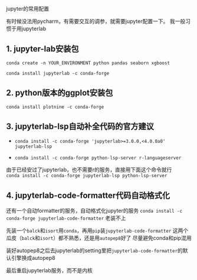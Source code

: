 




jupyter的常用配置

有时候没法用pycharm，有需要交互的调参，就需要jupyter配置一下。
我一般习惯于用jupyterlab

## 1. jupyter-lab安装包
`conda create -n YOUR_ENVIRONMENT python pandas seaborn xgboost`

`conda install jupyterlab -c conda-forge`

## 2. python版本的ggplot安装包
`conda install plotnine -c conda-forge`

## 3. jupyterlab-lsp自动补全代码的官方建议
- `conda install -c conda-forge 'jupyterlab>=3.0.0,<4.0.0a0' jupyterlab-lsp`

- `conda install -c conda-forge python-lsp-server r-languageserver`

由于已经安过了jupyterlab，也不需要r的服务，直接用下面这个命令就行\
`conda install -c conda-forge jupyterlab-lsp python-lsp-server`
## 4. jupyterlab-code-formatter代码自动格式化
还有一个自动formatter的服务，自动格式化jupyter的服务
`conda install -c conda-forge jupyterlab-code-formatter`
老装不上

先装一个`balck`和`isort`用`conda`，再用`pip`装`jupyterlab-code-formatter`
这两个瓜皮（`balck`和`isort`）都不熟悉，还是用`autopep8`好了
尽量避免conda和pip混用

装好autopep8之后去jupyterlab的setting里把`jupyterlab-code-formatter`的默认引擎换成autopep8

最后重启jupyterlab服务，而不是内核








